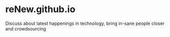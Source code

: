 reNew.github.io
===============

Discuss about latest happenings in technology, bring in-sane people closer and crowdsourcing
